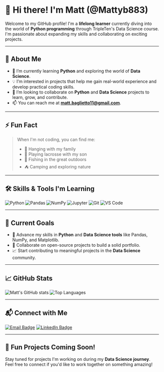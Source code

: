 # 👋 Hi there! I'm Matt (@Mattyb883)

Welcome to my GitHub profile! I'm a **lifelong learner** currently diving into the world of **Python programming** through TripleTen's Data Science course. I'm passionate about expanding my skills and collaborating on exciting projects.

---

## 🌱 About Me

- 🚀 I’m currently learning **Python** and exploring the world of **Data Science**.
- 💡 I’m interested in projects that help me gain real-world experience and develop practical coding skills.
- 💞️ I’m looking to collaborate on **Python** and **Data Science** projects to learn, grow, and contribute.
- 📫 You can reach me at **matt.baglietto11@gmail.com**.

---

## ⚡ Fun Fact

> When I'm not coding, you can find me:
> - 🫶 Hanging with my family
> - 🥍 Playing lacrosse with my son
> - 🎣 Fishing in the great outdoors
> - ⛺ Camping and exploring nature

---

## 🛠️ Skills & Tools I'm Learning

![Python](https://img.shields.io/badge/-Python-007ACC?style=flat-square&logo=python)
![Pandas](https://img.shields.io/badge/-Pandas-150458?style=flat-square&logo=pandas)
![NumPy](https://img.shields.io/badge/-NumPy-013243?style=flat-square&logo=numpy)
![Jupyter](https://img.shields.io/badge/-Jupyter-F37626?style=flat-square&logo=jupyter)
![Git](https://img.shields.io/badge/-Git-F05032?style=flat-square&logo=git)
![VS Code](https://img.shields.io/badge/-VS%20Code-007ACC?style=flat-square&logo=visual-studio-code)

---

## 🚀 Current Goals

- 🌱 Advance my skills in **Python** and **Data Science tools** like Pandas, NumPy, and Matplotlib.
- 👯 Collaborate on open-source projects to build a solid portfolio.
- 📈 Start contributing to meaningful projects in the **Data Science** community.

---

## 📈 GitHub Stats

![Matt's GitHub stats](https://github-readme-stats.vercel.app/api?username=Mattyb883&show_icons=true&hide_border=true&theme=radical)
![Top Languages](https://github-readme-stats.vercel.app/api/top-langs/?username=Mattyb883&layout=compact&theme=radical)

---

## 📬 Connect with Me

[![Email Badge](https://img.shields.io/badge/-Email-D14836?style=flat-square&logo=Gmail&logoColor=white&link=mailto:matt.baglietto11@gmail.com)](mailto:matt.baglietto11@gmail.com)
[![LinkedIn Badge](https://img.shields.io/badge/-LinkedIn-blue?style=flat-square&logo=LinkedIn&logoColor=white&link=https://www.linkedin.com/in/matthewbaglietto/)](https://www.linkedin.com/in/matthewbaglietto/)

---

## 🌟 Fun Projects Coming Soon!

Stay tuned for projects I'm working on during my **Data Science journey**. Feel free to connect if you'd like to work together on something amazing!



<!---
Mattyb883/Mattyb883 is a ✨ special ✨ repository because its `README.md` (this file) appears on your GitHub profile.
You can click the Preview link to take a look at your changes.
--->
